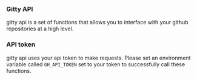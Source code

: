 ### Gitty API

gitty api is a set of functions that allows you to interface with your github repositories at a high level.

### API token

gitty api uses your api token to make requests. Please set an environment variable called `GH_API_TOKEN`
set to your token to successfully call these functions.
